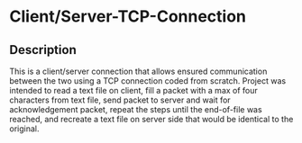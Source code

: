 # Client/Server-TCP-Connection
 
## Description
This is a client/server connection that allows ensured communication between the two using a TCP connection coded from scratch. Project was intended to read a text file on client, fill a packet with a max of four characters from text file, send packet to server and wait for acknowledgement packet, repeat the steps until the end-of-file was reached, and recreate a text file on server side that would be identical to the original.
